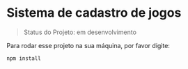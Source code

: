 <h1>Sistema de cadastro de jogos</h1>

> Status do Projeto: em desenvolvimento

Para rodar esse projeto na sua máquina, por favor digite:

```
npm install
```        
